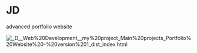# JD
advanced portfolio website

![_D__Web%20Development__my%20project_Main%20projects_Portfolio%20Website%20-%20version%201_dist_index html](https://user-images.githubusercontent.com/95019708/167502152-85d58c75-45ed-4bcc-bb82-5773d4556acb.png)
